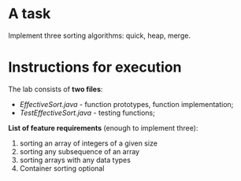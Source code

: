 # A task

Implement three sorting algorithms: quick, heap, merge.

# **Instructions for execution**

The lab consists of **two files**:

- *EffectiveSort.java* - function prototypes, function implementation;
- *TestEffectiveSort.java* - testing functions;

**List of feature requirements** (enough to implement three):

1. sorting an array of integers of a given size
2. sorting any subsequence of an array
3. sorting arrays with any data types
4. Container sorting optional
